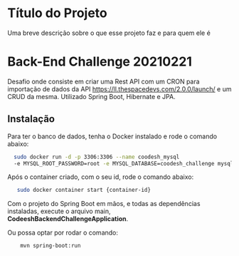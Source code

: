 
# Título do Projeto

Uma breve descrição sobre o que esse projeto faz e para quem ele é


# Back-End Challenge 20210221

Desafio onde consiste em criar uma Rest API com um CRON para importação de dados da API https://ll.thespacedevs.com/2.0.0/launch/ e um CRUD da mesma. Utilizado Spring Boot, Hibernate e JPA.





## Instalação

Para ter o banco de dados, tenha o Docker instalado e rode
o comando abaixo:

```bash
  sudo docker run -d -p 3306:3306 --name coodesh_mysql 
  -e MYSQL_ROOT_PASSWORD=root -e MYSQL_DATABASE=coodesh_challenge mysql
```

Após o container criado, com o seu id, rode o comando abaixo:
 ```bash
    sudo docker container start {container-id}
 ```

Com o projeto do Spring Boot em mãos, e todas as dependências
instaladas, execute o arquivo main, 
**CodeeshBackendChallengeApplication**.

Ou possa optar por rodar o comando:
```bash
    mvn spring-boot:run
```
    